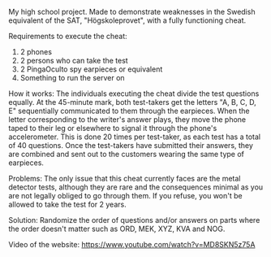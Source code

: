 My high school project. Made to demonstrate weaknesses in the Swedish equivalent of the SAT, "Högskoleprovet", with a fully functioning cheat.

Requirements to execute the cheat:

1. 2 phones
2. 2 persons who can take the test
3. 2 PingaOculto spy earpieces or equivalent
4. Something to run the server on

How it works: The individuals executing the cheat divide the test questions equally. At the 45-minute mark, both test-takers get the letters "A, B, C, D, E" sequentially communicated to them through the earpieces. When the letter corresponding to the writer's answer plays, they move the phone taped to their leg or elsewhere to signal it through the phone's accelerometer. This is done 20 times per test-taker, as each test has a total of 40 questions. Once the test-takers have submitted their answers, they are combined and sent out to the customers wearing the same type of earpieces.

Problems: 
The only issue that this cheat currently faces are the metal detector tests, although they are rare and the consequences
minimal as you are not legally obliged to go through them. If you refuse, you won't be allowed to take the test for 2 years.

Solution:
Randomize the order of questions and/or answers on parts where the order doesn't matter such as ORD, MEK, XYZ, KVA and NOG. 

Video of the website:
https://www.youtube.com/watch?v=MD8SKN5z75A
